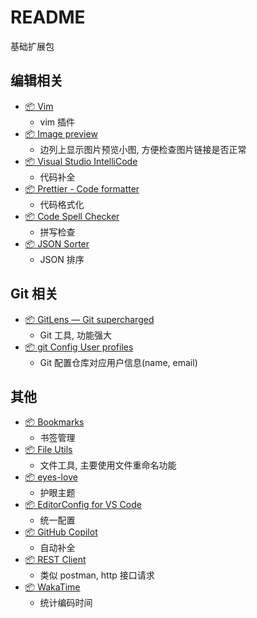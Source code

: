# README

基础扩展包

## 编辑相关

- [📦 Vim](https://marketplace.visualstudio.com/items?itemName=vscodevim.vim)
  - vim 插件
- [📦 Image preview](https://marketplace.visualstudio.com/items?itemName=kisstkondoros.vscode-gutter-preview)
  - 边列上显示图片预览小图, 方便检查图片链接是否正常
- [📦 Visual Studio IntelliCode](https://marketplace.visualstudio.com/items?itemName=VisualStudioExptTeam.vscodeintellicode)
  - 代码补全
- [📦 Prettier - Code formatter](https://marketplace.visualstudio.com/items?itemName=esbenp.prettier-vscode)
  - 代码格式化
- [📦 Code Spell Checker](https://marketplace.visualstudio.com/items?itemName=streetsidesoftware.code-spell-checker)
  - 拼写检查
- [📦 JSON Sorter](https://marketplace.visualstudio.com/items?itemName=chen86860.json-sorter)
  - JSON 排序

## Git 相关

- [📦 GitLens — Git supercharged](https://marketplace.visualstudio.com/items?itemName=eamodio.gitlens)
  - Git 工具, 功能强大
- [📦 git Config User profiles](https://marketplace.visualstudio.com/items?itemName=onlyutkarsh.git-config-user-profiles)
  - Git 配置仓库对应用户信息(name, email)

## 其他

- [📦 Bookmarks](https://marketplace.visualstudio.com/items?itemName=alefragnani.Bookmarks)
  - 书签管理
- [📦 File Utils](https://marketplace.visualstudio.com/items?itemName=sleistner.vscode-fileutils)
  - 文件工具, 主要使用文件重命名功能
- [📦 eyes-love](https://marketplace.visualstudio.com/items?itemName=gracie-wdy.eyes-love)
  - 护眼主题
- [📦 EditorConfig for VS Code](https://marketplace.visualstudio.com/items?itemName=EditorConfig.EditorConfig)
  - 统一配置
- [📦 GitHub Copilot](https://marketplace.visualstudio.com/items?itemName=GitHub.copilot)
  - 自动补全
- [📦 REST Client](https://marketplace.visualstudio.com/items?itemName=humao.rest-client)
  - 类似 postman, http 接口请求
- [📦 WakaTime](https://marketplace.visualstudio.com/items?itemName=WakaTime.vscode-wakatime)
  - 统计编码时间

